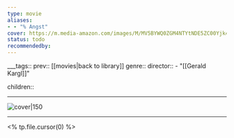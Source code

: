 ```yaml
---
type: movie
aliases:
- - "% Angst"
cover: https://m.media-amazon.com/images/M/MV5BYWQ0ZGM4NTYtNDE5ZC00Yjk4LWIyMWUtYTM3MWRhNjJkMzIyXkEyXkFqcGc@._V1_SX300.jpg
status: todo
recommendedby:
---
```

___tags:: prev:: [[movies|back to library]]
genre::
director::   - "[[Gerald Kargl]]"

children::
___
![cover|150](https://m.media-amazon.com/images/M/MV5BYWQ0ZGM4NTYtNDE5ZC00Yjk4LWIyMWUtYTM3MWRhNjJkMzIyXkEyXkFqcGc@._V1_SX300.jpg)
___
<% tp.file.cursor(0) %>
